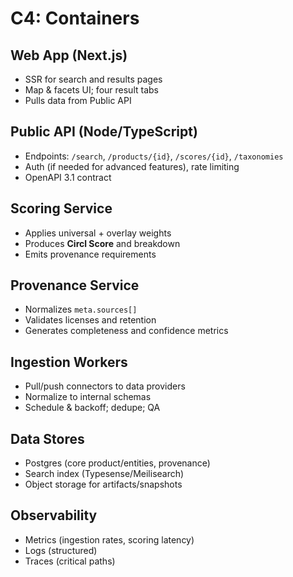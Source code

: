 # C4: Containers

## Web App (Next.js)
- SSR for search and results pages
- Map & facets UI; four result tabs
- Pulls data from Public API

## Public API (Node/TypeScript)
- Endpoints: `/search`, `/products/{id}`, `/scores/{id}`, `/taxonomies`
- Auth (if needed for advanced features), rate limiting
- OpenAPI 3.1 contract

## Scoring Service
- Applies universal + overlay weights
- Produces **Circl Score** and breakdown
- Emits provenance requirements

## Provenance Service
- Normalizes `meta.sources[]`
- Validates licenses and retention
- Generates completeness and confidence metrics

## Ingestion Workers
- Pull/push connectors to data providers
- Normalize to internal schemas
- Schedule & backoff; dedupe; QA

## Data Stores
- Postgres (core product/entities, provenance)
- Search index (Typesense/Meilisearch)
- Object storage for artifacts/snapshots

## Observability
- Metrics (ingestion rates, scoring latency)
- Logs (structured)
- Traces (critical paths)

